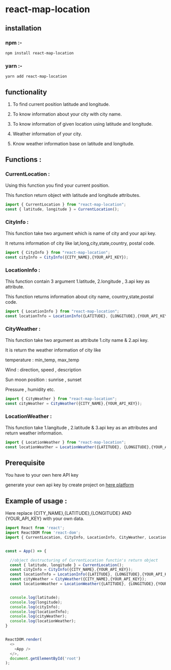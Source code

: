 # react-map-location

## installation

### npm :-

`npm install react-map-location`

### yarn :-

`yarn add react-map-location`

## functionality

1. To find current position latitude and longitude.

2. To know information about your city with city name.

3. To know information of given location using latitude and longitude.

4. Weather information of your city.

5. Know weather information base on latitude and longitude.

## Functions :

### CurrentLocation :

Using this function you find your current position.

This function return object with latitude and longitude attributes.

```javascript
import { CurrentLocation } from "react-map-location";
const { latitude, longitude } = CurrentLocation();
```

### CityInfo :

This function take two argument which is name of city and your api key.

It returns information of city like lat,long,city,state,country, postal code.

```javascript
import { CityInfo } from "react-map-location";
const cityInfo = CityInfo({CITY_NAME},{YOUR_API_KEY});
```

### LocationInfo : 

This function contain 3 argument 1.latitude, 2.longitude , 3.api key as attribute.

This function returns information about city name, country,state,postal code.

```javascript
import { LocationInfo } from "react-map-location";
const locationTnfo = LocationInfo({LATITUDE}, {LONGITUDE},{YOUR_API_KEY});
```

### CityWeather :

This function take two argument as attribute 1.city name & 2.api key.

It is return the weather information of city like 

temperature : min_temp, max_temp

Wind : direction, speed , description

Sun moon position : sunrise , sunset

Pressure , humidity etc.

```javascript
import { CityWeather } from "react-map-location";
const cityWeather = CityWeather({CITY_NAME},{YOUR_API_KEY});
```

### LocationWeather :

This function take 1.langitude , 2.latitude & 3.api key as an attributes and return weather information.

```javascript
import { LocationWeather } from "react-map-location";
const locationWeather = LocationWeather({LATITUDE}, {LONGITUDE},{YOUR_API_KEY});
```

## Prerequisite

You have to your own here API key

generate your own api key by create project on [here platform](https://developer.here.com/)


## Example of usage :

Here replace {CITY_NAME},{LATITUDE},{LONGITUDE} AND {YOUR_API_KEY} with your own data.

```javascript
import React from 'react';
import ReactDOM from 'react-dom';
import { CurrentLocation, CityInfo, LocationInfo, CityWeather, LocationWeather} from "react-map-location";


const = App() => {

  //object destructuring of CurrentLocation functin's return object
  const { latitude, longitude } = CurrentLocation();
  const cityInfo = CityInfo({CITY_NAME},{YOUR_API_KEY});
  const locationTnfo = LocationInfo({LATITUDE}, {LONGITUDE},{YOUR_API_KEY});
  const cityWeather = CityWeather({CITY_NAME},{YOUR_API_KEY});
  const locationWeather = LocationWeather({LATITUDE}, {LONGITUDE},{YOUR_API_KEY});


  console.log(latitude);
  console.log(longitude);
  console.log(cityInfo);
  console.log(locationTnfo);
  console.log(cityWeather);
  console.log(locationWeather);
}


ReactDOM.render(
  <>
    <App />
  </>,
  document.getElementById('root')
);
```